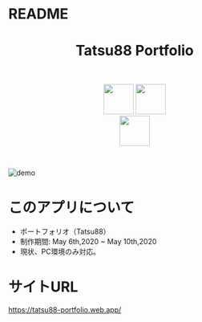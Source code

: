 # README
<h1 align="center">Tatsu88 Portfolio</h1>
<br>
<p align="center">
<a><img src="https://user-images.githubusercontent.com/57035748/81491423-778c8100-92c9-11ea-97b6-cfb7587bfcd3.jpg" height="60px;" /></a>
<a><img src="https://user-images.githubusercontent.com/57035748/81491435-90953200-92c9-11ea-813b-e03b30ad39b5.png" height="60px;" /></a><br>
<a><a href="https://firebase.google.com/"><img src="https://user-images.githubusercontent.com/39142850/71645860-dd686b00-2d21-11ea-93f3-953cee4f0b32.png" height="60px;" /></a>
</p><br>

![demo](https://gyazo.com/53e60335474dc89226879b15c45e5924/raw)

# このアプリについて
 - ポートフォリオ（Tatsu88）
 - 制作期間: May 6th,2020 ~ May 10th,2020
 - 現状、PC環境のみ対応。

# サイトURL
https://tatsu88-portfolio.web.app/